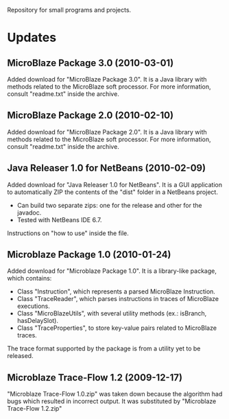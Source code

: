 Repository for small programs and projects.

# Updates #

## MicroBlaze Package 3.0 (2010-03-01) ##

Added download for "MicroBlaze Package 3.0". It is a Java library with methods related to the MicroBlaze soft processor. For more information, consult "readme.txt" inside the archive.

## MicroBlaze Package 2.0 (2010-02-10) ##

Added download for "MicroBlaze Package 2.0". It is a Java library with methods related to the MicroBlaze soft processor. For more information, consult "readme.txt" inside the archive.

## Java Releaser 1.0 for NetBeans (2010-02-09) ##

Added download for "Java Releaser 1.0 for NetBeans". It is a GUI application to automatically ZIP the contents of the "dist" folder in a NetBeans project.
  * Can build two separate zips: one for the release and other for the javadoc.
  * Tested with NetBeans IDE 6.7.

Instructions on "how to use" inside the file.

## Microblaze Package 1.0 (2010-01-24) ##

Added download for "Microblaze Package 1.0". It is a library-like package, which contains:
  * Class "Instruction", which represents a parsed MicroBlaze Instruction.
  * Class "TraceReader", which parses instructions in traces of MicroBlaze executions.
  * Class "MicroBlazeUtils", with several utility methods (ex.: isBranch, hasDelaySlot).
  * Class "TraceProperties", to store key-value pairs related to MicroBlaze traces.

The trace format supported by the package is from a utility yet to be released.

## Microblaze Trace-Flow 1.2 (2009-12-17) ##

"Microblaze Trace-Flow 1.0.zip" was taken down because the algorithm had bugs which resulted in incorrect output. It was substituted by "Microblaze Trace-Flow 1.2.zip"